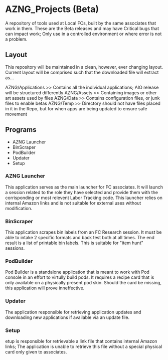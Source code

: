 # AZNG_Projects (Beta)
A repository of tools used at Local FCs, built by the same associates that work in them. These are the Beta releases and may have Critical bugs that can impact work; Only use in a controlled environment or where error is not a problem.

## Layout

This repository will be maintained in a clean, however, ever changing layout. Current layout will be comprised such that the downloaded file will extract as...

AZNG/Applications  >> Contains all the individual applications; AIO release will be structured differently
AZNG/Assets  >> Containing images or other art assets used by files
AZNG/Data  >> Contains configuration files, or junk files to enable betas
AZNG/Temp  >> Directory should not have files placed in it in the Repo, but for when apps are being updated to ensure safe movement

## Programs

* AZNG Launcher
* BinScraper
* PodBuilder
* Updater
* Setup

### AZNG Launcher

This application serves as the main launcher for FC associates. It will launch a session related to the role they have selected and provide them with the corrisponding or most relevent Labor Tracking code. This launcher relies on internal Amazon links and is not suitable for external uses without modification.

### BinScraper

This application scrapes bin labels from an FC Research session. It must be able to intake 2 specific formats and back test both at all times. The end result is a list of printable bin labels. This is suitable for "item hunt" sessions.

### PodBuilder

Pod Builder is a standalone application that is meant to work with Pod console in an effort to virtully build pods. It requires a recipe card that is only available on a physically present pod skin. Should the card be missing, this application will prove inneffective.

### Updater

The application responsible for retrieving application updates and downloading new applications if available via an update file.

### Setup

etup is responsible for retrievable a link file that contains internal Amazon links; The application is unable to retrieve this file without a special physical card only given to associates.

